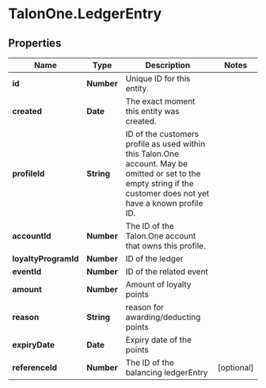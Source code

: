# TalonOne.LedgerEntry

## Properties
Name | Type | Description | Notes
------------ | ------------- | ------------- | -------------
**id** | **Number** | Unique ID for this entity. | 
**created** | **Date** | The exact moment this entity was created. | 
**profileId** | **String** | ID of the customers profile as used within this Talon.One account. May be omitted or set to the empty string if the customer does not yet have a known profile ID. | 
**accountId** | **Number** | The ID of the Talon.One account that owns this profile. | 
**loyaltyProgramId** | **Number** | ID of the ledger | 
**eventId** | **Number** | ID of the related event | 
**amount** | **Number** | Amount of loyalty points | 
**reason** | **String** | reason for awarding/deducting points | 
**expiryDate** | **Date** | Expiry date of the points | 
**referenceId** | **Number** | The ID of the balancing ledgerEntry | [optional] 



